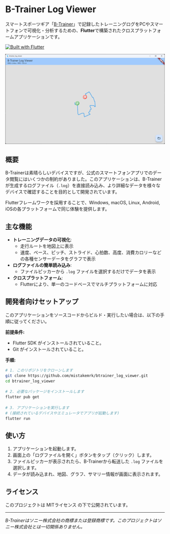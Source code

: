 # B-Trainer Log Viewer

スマートスポーツギア「[B-Trainer](https://www.sony.jp/b-trainer/)」で記録したトレーニングログをPCやスマートフォンで可視化・分析するための、**Flutter**で構築されたクロスプラットフォームアプリケーションです。

[![Built with Flutter](https://img.shields.io/badge/Built%20with-Flutter-02569B?style=for-the-badge&logo=flutter)](https://flutter.dev)

![アプリケーションのスクリーンショット](https://raw.githubusercontent.com/mistakemrk/btrainer_log_viewer/main/btrainer_log_viewer_screenshot.png)

## 概要

B-Trainerは素晴らしいデバイスですが、公式のスマートフォンアプリでのデータ閲覧にはいくつかの制約がありました。このアプリケーションは、B-Trainerが生成するログファイル（`.log`）を直接読み込み、より詳細なデータを様々なデバイスで確認することを目的として開発されています。

Flutterフレームワークを採用することで、Windows, macOS, Linux, Android, iOSの各プラットフォームで同じ体験を提供します。

## 主な機能

- **トレーニングデータの可視化**:
  - 走行ルートを地図上に表示
  - 速度、ペース、ピッチ、ストライド、心拍数、高度、消費カロリーなどの各種センサーデータをグラフで表示
- **ログファイルの簡単読み込み**:
  - ファイルピッカーから `.log` ファイルを選択するだけでデータを表示
- **クロスプラットフォーム**:
  - Flutterにより、単一のコードベースでマルチプラットフォームに対応

## 開発者向けセットアップ

このアプリケーションをソースコードからビルド・実行したい場合は、以下の手順に従ってください。

**前提条件:**
- Flutter SDK がインストールされていること。
- Git がインストールされていること。

**手順:**
```bash
# 1. このリポジトリをクローンします
git clone https://github.com/mistakemrk/btrainer_log_viewer.git
cd btrainer_log_viewer

# 2. 必要なパッケージをインストールします
flutter pub get

# 3. アプリケーションを実行します
# (接続されているデバイスやエミュレータでアプリが起動します)
flutter run
```

## 使い方

1.  アプリケーションを起動します。
2.  画面上の「ログファイルを開く」ボタンをタップ（クリック）します。
3.  ファイルピッカーが表示されたら、B-Trainerから転送した `.log` ファイルを選択します。
4.  データが読み込まれ、地図、グラフ、サマリー情報が画面に表示されます。

## ライセンス

このプロジェクトは MITライセンス の下で公開されています。

---
*B-Trainerはソニー株式会社の商標または登録商標です。このプロジェクトはソニー株式会社とは一切関係ありません。*
